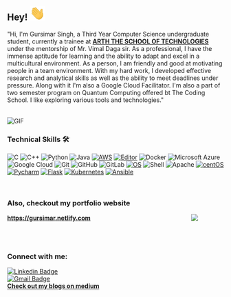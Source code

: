 ## Hey! <img src="https://github.com/ABSphreak/ABSphreak/blob/master/gifs/Hi.gif" width="35px">


"Hi, I'm Gursimar Singh, a Third Year Computer Science undergraduate student, currently a trainee at [<b>ARTH THE SCHOOL OF TECHNOLOGIES</b>](https://rightarth.com/) under the mentorship of Mr. Vimal Daga sir. As a professional, I have the immense aptitude for learning and the ability to adapt and excel in a multicultural environment. As a person, I am friendly and good at motivating people in a team environment. With my hard work, I developed effective research and analytical skills as well as the ability to meet deadlines under pressure. 
Along with it I'm also a Google Cloud Facilitator. I'm also a part of two semester program on Quantum Computing offered bt The Coding School.
I like exploring various tools and technologies."

<br>

<img align="center" alt="GIF" src="https://miro.medium.com/max/875/1*Urc28sbnORGOW5oyohQ06g.gif" width="400px" />

### Technical Skills 🛠 

![C](https://img.shields.io/badge/-C-000?&logo=C)
![C++](https://img.shields.io/badge/-C++-00599C?style=flat-square&logo=c)
![Python](https://img.shields.io/badge/-Python-black?style=flat-square&logo=Python)
![Java](https://img.shields.io/badge/-java-E34A86?style=flat-square&logo=java)
[![AWS](https://img.shields.io/badge/Learning-AWS-FF9900?style=flat-square&logo=amazon-aws&logoColor=white)](https://github.com/br3ndonland/awsdev)
[![Editor](https://img.shields.io/badge/Editor-VSCode-blue?style=flat-square&logo=visual-studio-code&logoColor=white)](https://code.visualstudio.com/)
![Docker](https://img.shields.io/badge/-Docker-black?style=flat-square&logo=docker)
![Microsoft Azure](https://img.shields.io/badge/Microsoft%20Azure-232F7E?style=flat-square&logo=microsoft-azure)
![Google Cloud](https://img.shields.io/badge/Google%20Cloud-black?style=flat-square&logo=google-cloud)
![Git](https://img.shields.io/badge/-Git-black?style=flat-square&logo=git)
![GitHub](https://img.shields.io/badge/-GitHub-181717?style=flat-square&logo=github)
![GitLab](https://img.shields.io/badge/-GitLab-FCA121?style=flat-square&logo=gitlab)
[![OS](https://img.shields.io/badge/OS-Linux-informational?style=flat-square&logo=linux&logoColor=white)](https://en.wikipedia.org/wiki/Linux)
 ![Shell](https://img.shields.io/badge/-Shell-blasck?style=plastic&logo=Shell)
 ![Apache](https://img.shields.io/badge/-Apache-D22128?style=flat-square&logo=Apache&logoColor=white)
 [![centOS](https://img.shields.io/badge/CentOS-8.0-blue?style=flat-square&logo=CentOS&logoColor=262577)](https://www.centos.org/)
 [![Pycharm](https://img.shields.io/badge/IDE-PyCharm-yellow?style=flat-square&logo=JetBrains)](https://www.jetbrains.com/pycharm/)
 [![Flask](https://img.shields.io/badge/-Flask-000000?style=flat-square&logo=Flask&logoColor=ffffff)](https://flask.palletsprojects.com/)
 [![Kubernetes](https://img.shields.io/badge/-Kubernetes-326CE5?style=flat-square&logo=Kubernetes&logoColor=ffffff)](https://kubernetes.io/)
 [![Ansible](https://img.shields.io/badge/-ansible-326CE5?style=flat-square&logo=ansible&logoColor=000000)](https://ansible.io/)
 
 <br>
 
### Also, checkout my portfolio website 
[<b>https://gursimar.netlify.com</b>](https://gursimar.netlify.com)
<img src="https://image.freepik.com/free-vector/programming-concept-illustration_114360-1351.jpg" width="15%" align=right>

<br>

<br>

### Connect with me:

[![Linkedin Badge](https://img.shields.io/badge/-GursimarSingh-blue?style=flat-square&logo=Linkedin&logoColor=white&link=https://www.linkedin.com/in/gursimar-/)](https://www.linkedin.com/in/gursimar-/) 
</br>
[![Gmail Badge](https://img.shields.io/badge/-gursimarsm@gmail.com-c14438?style=flat-square&logo=Gmail&logoColor=white&link=mailto:gursimarsm@gmail.com)](mailto:gursimarsm@gmail.com)
<br>
[<b>Check out my blogs on medium </b>](https://gursimar27.medium.com)
</br>
